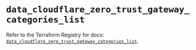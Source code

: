 # `data_cloudflare_zero_trust_gateway_categories_list`

Refer to the Terraform Registry for docs: [`data_cloudflare_zero_trust_gateway_categories_list`](https://registry.terraform.io/providers/cloudflare/cloudflare/5.6.0/docs/data-sources/zero_trust_gateway_categories_list).
